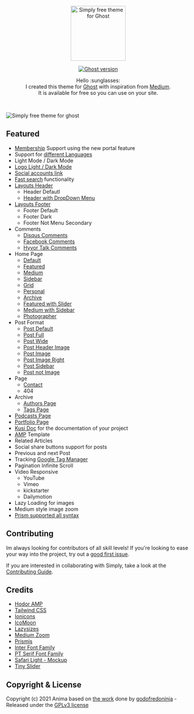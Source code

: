 <p align="center">
  <img src="https://user-images.githubusercontent.com/10253167/103450308-a2757c00-4c82-11eb-8bc3-29b09520fc58.png" width="150px" alt="Simply free theme for Ghost" />
</p>

<p align="center">
    <a href="https://github.com/TryGhost/Ghost">
        <img src="https://img.shields.io/badge/Ghost-4.x-brightgreen.svg" alt="Ghost version" />
    </a>
</p>

<p align="center">
    Hello :sunglasses:
    <br />
    I created this theme for <a href="https://github.com/tryghost/ghost/">Ghost</a> with inspiration from <a href="https://medium.com/">Medium</a>.
    <br />
    It is available for free so you can use on your site.
</p>

&nbsp;

![Simply free theme for ghost](https://user-images.githubusercontent.com/10253167/113333274-d6932400-92e7-11eb-8926-9dfed0b1b80e.jpg)

## Featured

- [Membership](docs/members.md) Support using the new portal feature
- Support for [different Languages](docs/languages.md)
- Light Mode / Dark Mode
- [Logo Light / Dark Mode](docs/settings.md#logolightdarkmode)
- [Social accounts link](docs/settings.md#socialmedia)
- [Fast search](docs/settings.md#search/) functionality
- [Layouts Header](docs/layouts.md#header)
  - Header Defautl
  - [Header with DropDown Menu](docs/layouts.md#headerdefault)
- [Layouts Footer](docs/layouts.md#footer)
  - Footer Default
  - Footer Dark
  - Footer Not Menu Secondary
- Comments
  - [Disqus Comments](docs/settings.md#disquscomments)
  - [Facebook Comments](docs/settings.md#facebookcomments)
  - [Hyvor Talk Comments](docs/settings.md#hyvortalk)
- Home Page
  - [Default](docs/home-page.md#default)
  - [Featured](docs/home-page.md#featured)
  - [Medium](docs/home-page.md#medium)
  - [Sidebar](docs/home-page.md#sidebar)
  - [Grid](docs/home-page.md#grid)
  - [Personal](docs/home-page.md#personal)
  - [Archive](docs/home-page.md#archivepage)
  - [Featured with Slider](docs/home-page.md#featuredwithslider)
  - [Medium with Sidebar](docs/home-page.md#mediumwithsidebar)
  - [Photographer](docs/home-page.md#photographer)
- Post Format
  - [Post Default](docs/post-format.md#post-default)
  - [Post Full](docs/post-format.md#post-full)
  - [Post Wide](docs/post-format.md#post-wide)
  - [Post Header Image](docs/post-format.md#post-header-image)
  - [Post Image](docs/post-format.md#post-image)
  - [Post Image Right](docs/post-format.md#post-image-right)
  - [Post Sidebar](docs/post-format.md#post-sidebar)
  - [Post not Image](docs/post-format.md#post-not-image)
- Page
  - [Contact](docs/contact-page.md)
  - 404
- Archive
  - [Authors Page](docs/authors-and-tags-page.md#authors-page)
  - [Tags Page](docs/authors-and-tags-page.md#tags-page)
- [Podcasts Page](docs/podcasts-page.md)
- [Portfolio Page](docs/portfolio-page.md)
- [Kusi Doc](docs/kusi-doc.md) for the documentation of your project
- [AMP](https://github.com/godofredoninja/Hodor-AMP-Ghost) Template
- Related Articles
- Social share buttons support for posts
- Previous and next Post
- Tracking [Google Tag Manager](docs/tracking-google-tag-manager.md)
- Pagination Infinite Scroll
- Video Responsive
  - YouTube
  - Vimeo
  - kickstarter
  - Dailymotion
- Lazy Loading for images
- Medium style image zoom
- [Prism supported all syntax](https://prismjs.com/index.html#supported-languages)

## Contributing

Im always looking for contributors of all skill levels! If you're looking to ease your way into the project, try out a [good first issue](https://github.com/godofredoninja/simply/labels/%F0%9F%8C%B1%20good%20first%20issue).

If you are interested in collaborating with Simply, take a look at the [Contributing Guide](CONTRIBUTING.md).

## Credits

- [Hodor AMP](https://github.com/godofredoninja/Hodor-AMP-Ghost)
- [Tailwind CSS](https://github.com/tailwindlabs/tailwindcss)
- [Ionicons](https://github.com/ionic-team/ionicons)
- [IcoMoon](https://icomoon.io/)
- [Lazysizes](https://github.com/aFarkas/lazysizes)
- [Medium Zoom](https://github.com/francoischalifour/medium-zoom)
- [Prismjs](https://github.com/PrismJS/prism/)
- [Inter Font Family](https://github.com/rsms/inter/)
- [PT Serif Font Family](https://fonts.google.com/specimen/PT+Serif)
- [Safari Light - Mockup](https://www.uplabs.com/posts/safari-light-version)
- [Tiny Slider](https://github.com/ganlanyuan/tiny-slider)

## Copyright & License

Copyright (c) 2021 Anima based on [the work](https://github.com/godofredoninja/simply) done by [godofredoninja](https://github.com/godofredoninja) - Released under the [GPLv3 license](LICENSE)
